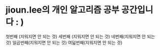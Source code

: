 # jioun.lee의 개인 알고리즘 공부 공간입니다 : )
첫번째 (지워지면 안 되는 것)
세번째 (지워지면 안 되는 것)
네번째(지워지면 안 되는 것)
일곱번째(지워지면 안 되는 것)
여덟번째(지워지면 안 되는 것)
